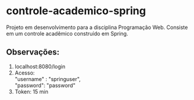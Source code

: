 # controle-academico-spring

Projeto em desenvolvimento para a disciplina Programação Web. Consiste em um controle acadêmico construído em Spring.

## Observações:
  1. localhost:8080/login  
  2. Acesso:  
    "username" : "springuser",  
    "password": "password"  
  3. Token: 15 min  
